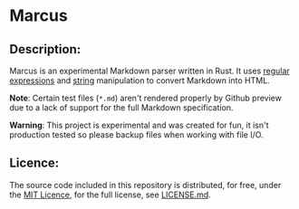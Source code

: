 # Marcus
## Description:
Marcus is an experimental Markdown parser written in Rust. It uses [regular expressions](https://en.wikipedia.org/wiki/Regular_expression) and [string](https://en.wikipedia.org/wiki/String_(computer_science)) manipulation to convert Markdown into HTML.

**Note**: Certain test files (`*.md`) aren't rendered properly by Github preview due to a lack of support for the full Markdown specification.

**Warning**: This project is experimental and was created for fun, it isn't production tested so please backup files when working with file I/O.

## Licence:
The source code included in this repository is distributed, for free, under the [MIT Licence](https://choosealicense.com/licenses/mit/), for the full license, see [LICENSE.md](https://github.com/Malekaia/Marcus/blob/master/LICENSE.md).
